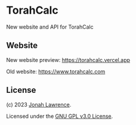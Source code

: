 # TorahCalc

New website and API for TorahCalc

## Website

New website preview: https://torahcalc.vercel.app

Old website: https://www.torahcalc.com

## License

(c) 2023 [Jonah Lawrence](https://github.com/DenverCoder1).

Licensed under the [GNU GPL v3.0 License](https://choosealicense.com/licenses/gpl-3.0/).
